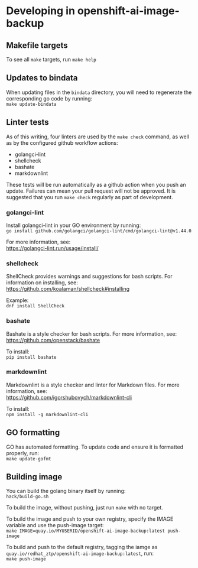# Developing in openshift-ai-image-backup

## Makefile targets

To see all `make` targets, run `make help`

## Updates to bindata

When updating files in the `bindata` directory, you will need to regenerate the corresponding go code by running:<br>
`make update-bindata`

## Linter tests

As of this writing, four linters are used by the `make check` command, as well as by the configured github workflow
actions:

* golangci-lint
* shellcheck
* bashate
* markdownlint

These tests will be run automatically as a github action when you push an update. Failures can mean your pull request
will not be approved. It is suggested that you run `make check` regularly as part of development.

### golangci-lint

Install golangci-lint in your GO environment by running:<br>
`go install github.com/golangci/golangci-lint/cmd/golangci-lint@v1.44.0`

For more information, see:<br><https://golangci-lint.run/usage/install/>

### shellcheck

ShellCheck provides warnings and suggestions for bash scripts. For information on installing, see:<br>
<https://github.com/koalaman/shellcheck#installing>

Example:<br>`dnf install ShellCheck`

### bashate

Bashate is a style checker for bash scripts. For more information, see:<br><https://github.com/openstack/bashate>

To install:<br>`pip install bashate`

### markdownlint

Markdownlint is a style checker and linter for Markdown files. For more information, see:<br>
<https://github.com/igorshubovych/markdownlint-cli>

To install:<br>`npm install -g markdownlint-cli`

## GO formatting

GO has automated formatting. To update code and ensure it is formatted properly, run:<br>`make update-gofmt`

## Building image

You can build the golang binary itself by running:<br>`hack/build-go.sh`

To build the image, without pushing, just run `make` with no target.

To build the image and push to your own registry, specify the IMAGE variable and use the push-image target:<br>
`make IMAGE=quay.io/MYUSERID/openshift-ai-image-backup:latest push-image`

To build and push to the default registry, tagging the iamge as `quay.io/redhat_ztp/openshift-ai-image-backup:latest`, run:<br>
`make push-image`
